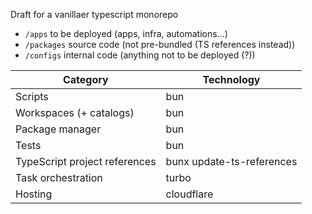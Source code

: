 Draft for a vanillaer typescript monorepo

- `/apps` to be deployed (apps, infra, automations...)
- `/packages` source code (not pre-bundled (TS references instead))
- `/configs` internal code (anything not to be deployed (?))

| Category | Technology |
|----------|------------|
| Scripts | bun |
| Workspaces (+ catalogs) | bun |
| Package manager | bun |
| Tests | bun |
| TypeScript project references | bunx update-ts-references |
| Task orchestration | turbo |
| Hosting | cloudflare |
